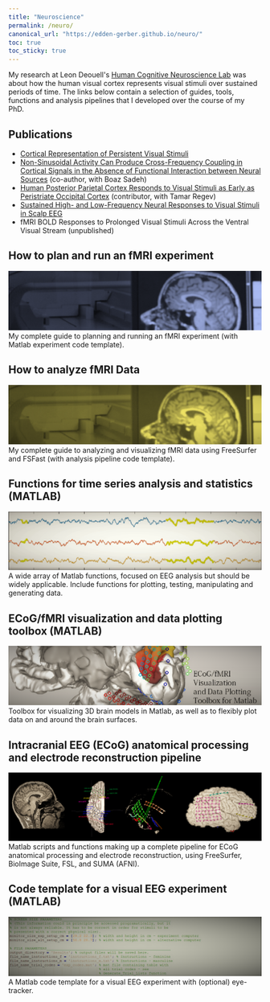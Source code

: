 ```yaml
---
title: "Neuroscience"
permalink: /neuro/
canonical_url: "https://edden-gerber.github.io/neuro/"
toc: true
toc_sticky: true
---
```


My research at Leon Deouell's [Human Cognitive Neuroscience Lab](https://www.hcnl.org/) was about how the human visual cortex represents visual stimuli over sustained periods of time. The links below contain a selection of guides, tools, functions and analysis pipelines that I developed over the course of my PhD.

## Publications
* [Cortical Representation of Persistent Visual Stimuli](https://doi.org/10.1016/j.neuroimage.2017.08.028)
* [Non-Sinusoidal Activity Can Produce Cross-Frequency Coupling in Cortical Signals in the Absence of Functional Interaction between Neural Sources](https://doi.org/10.1371/journal.pone.0167351) (co-author, with Boaz Sadeh)
* [Human Posterior Parietal Cortex Responds to Visual Stimuli as Early as Peristriate Occipital Cortex](https://doi.org/10.1111/ejn.14164) (contributor, with Tamar Regev)
* [Sustained High- and Low-Frequency Neural Responses to Visual Stimuli in Scalp EEG](https://www.biorxiv.org/content/10.1101/290593v1)
* fMRI BOLD Responses to Prolonged Visual Stimuli Across the Ventral Visual Stream (unpublished)

## How to plan and run an fMRI experiment
[![img](../assets/images/neuro/fmri_header-1.png)](/plan_and_run_fmri_exp/)
My complete guide to planning and running an fMRI experiment (with Matlab experiment code template).

## How to analyze fMRI Data
[![img](../assets/images/neuro/fmri_header-2.png)](/analyze_fmri_data/)
My complete guide to analyzing and visualizing fMRI data using FreeSurfer and FSFast (with analysis pipeline code template).

## Functions for time series analysis and statistics (MATLAB)
[![img](../assets/images/neuro/eeg_analysis_header.png)](/eeg_functions/)
A wide array of Matlab functions, focused on EEG analysis but should be widely applicable. Include functions for plotting, testing, manipulating and generating data.

## ECoG/fMRI visualization and data plotting toolbox (MATLAB)
[![img](../assets/images/neuro/vis_toolbox_header.png)](/vis_toolbox/)
Toolbox for visualizing 3D brain models in Matlab, as well as to flexibly plot data on and around the brain surfaces.

## Intracranial EEG (ECoG) anatomical processing and electrode reconstruction pipeline
[![img](../assets/images/neuro/ecog_recon_header.png)](/ecog_recon/)
Matlab scripts and functions making up a complete pipeline for ECoG anatomical processing and electrode reconstruction, using FreeSurfer, BioImage Suite, FSL, and SUMA (AFNI).

## Code template for a visual EEG experiment (MATLAB)
[![img](../assets/images/neuro/eeg_exp_header.png)](/eeg_exp_template/)
A Matlab code template for a visual EEG experiment with (optional) eye-tracker.
